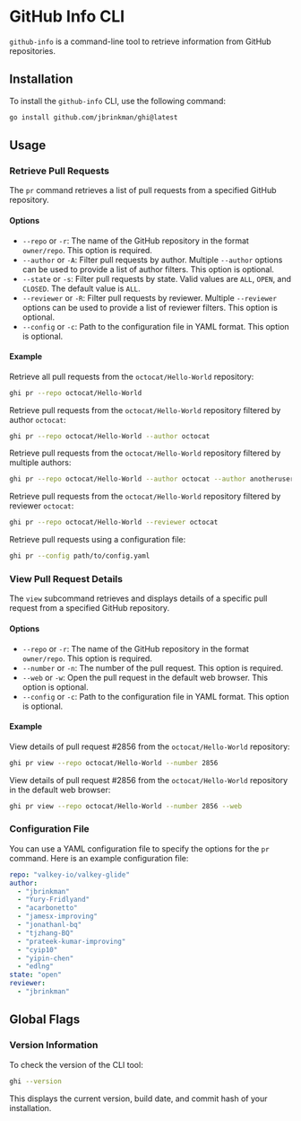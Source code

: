 # GitHub Info CLI

`github-info` is a command-line tool to retrieve information from GitHub repositories.

## Installation

To install the `github-info` CLI, use the following command:

```sh
go install github.com/jbrinkman/ghi@latest
```

## Usage

### Retrieve Pull Requests

The `pr` command retrieves a list of pull requests from a specified GitHub repository.

#### Options

- `--repo` or `-r`: The name of the GitHub repository in the format `owner/repo`. This option is required.
- `--author` or `-A`: Filter pull requests by author. Multiple `--author` options can be used to provide a list of author filters. This option is optional.
- `--state` or `-s`: Filter pull requests by state. Valid values are `ALL`, `OPEN`, and `CLOSED`. The default value is `ALL`.
- `--reviewer` or `-R`: Filter pull requests by reviewer. Multiple `--reviewer` options can be used to provide a list of reviewer filters. This option is optional.
- `--config` or `-c`: Path to the configuration file in YAML format. This option is optional.

#### Example

Retrieve all pull requests from the `octocat/Hello-World` repository:

```sh
ghi pr --repo octocat/Hello-World
```

Retrieve pull requests from the `octocat/Hello-World` repository filtered by author `octocat`:

```sh
ghi pr --repo octocat/Hello-World --author octocat
```

Retrieve pull requests from the `octocat/Hello-World` repository filtered by multiple authors:

```sh
ghi pr --repo octocat/Hello-World --author octocat --author anotheruser
```

Retrieve pull requests from the `octocat/Hello-World` repository filtered by reviewer `octocat`:

```sh
ghi pr --repo octocat/Hello-World --reviewer octocat
```

Retrieve pull requests using a configuration file:

```sh
ghi pr --config path/to/config.yaml
```

### View Pull Request Details

The `view` subcommand retrieves and displays details of a specific pull request from a specified GitHub repository.

#### Options

- `--repo` or `-r`: The name of the GitHub repository in the format `owner/repo`. This option is required.
- `--number` or `-n`: The number of the pull request. This option is required.
- `--web` or `-w`: Open the pull request in the default web browser. This option is optional.
- `--config` or `-c`: Path to the configuration file in YAML format. This option is optional.

#### Example

View details of pull request #2856 from the `octocat/Hello-World` repository:

```sh
ghi pr view --repo octocat/Hello-World --number 2856
```

View details of pull request #2856 from the `octocat/Hello-World` repository in the default web browser:

```sh
ghi pr view --repo octocat/Hello-World --number 2856 --web
```

### Configuration File

You can use a YAML configuration file to specify the options for the `pr` command. Here is an example configuration file:

```yaml
repo: "valkey-io/valkey-glide"
author:
  - "jbrinkman"
  - "Yury-Fridlyand"
  - "acarbonetto"
  - "jamesx-improving"
  - "jonathanl-bq"
  - "tjzhang-BQ"
  - "prateek-kumar-improving"
  - "cyip10"
  - "yipin-chen"
  - "edlng"
state: "open"
reviewer:
  - "jbrinkman"
```

## Global Flags

### Version Information
To check the version of the CLI tool:
```sh
ghi --version
```
This displays the current version, build date, and commit hash of your installation.
